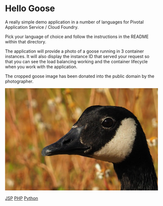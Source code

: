 # Hello Goose

A really simple demo application in a number of languages for Pivotal Application Service / Cloud Foundry.

Pick your language of choice and follow the instructions in the README within that directory.

The application will provide a photo of a goose running in 3 container instances. It will also display the instance ID that served your request so that you can see the load balancing working and the container lifecycle when you work with the application.

The cropped goose image has been donated into the public domain by the photographer.

![Alt](php/goose.jpg "Goose")

[JSP](jsp/README.md)
[PHP](php/README.md)
[Python](python/README.md)
